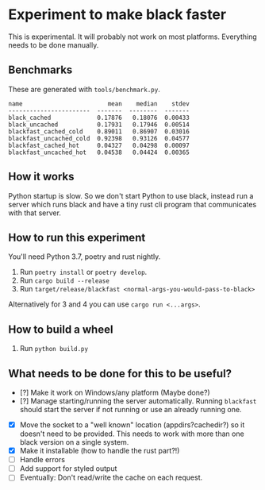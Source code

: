# Experiment to make black faster

This is experimental. It will probably not work on most platforms. Everything needs to be done manually.

## Benchmarks

These are generated with `tools/benchmark.py`. 


```text
name                        mean    median    stdev
-----------------------  -------  --------  -------
black_cached             0.17876   0.18076  0.00433
black_uncached           0.17931   0.17946  0.00514
blackfast_cached_cold    0.89011   0.86907  0.03016
blackfast_uncached_cold  0.92398   0.93126  0.04577
blackfast_cached_hot     0.04327   0.04298  0.00097
blackfast_uncached_hot   0.04538   0.04424  0.00365
```

## How it works

Python startup is slow. So we don't start Python to use black, instead run a server which runs black and have a tiny rust cli program that communicates with that server.

## How to run this experiment

You'll need Python 3.7, poetry and rust nightly.

1. Run `poetry install` or `poetry develop`.
3. Run `cargo build --release`
4. Run `target/release/blackfast <normal-args-you-would-pass-to-black>`

Alternatively for 3 and 4 you can use `cargo run <...args>`.

## How to build a wheel

1. Run `python build.py`

## What needs to be done for this to be useful?

- [?] Make it work on Windows/any platform (Maybe done?)
- [?] Manage starting/running the server automatically. Running `blackfast` should start the server if not running or use an already running one. 
- [x] Move the socket to a "well known" location (appdirs?cachedir?) so it doesn't need to be provided. This needs to work with more than one black version on a single system.
- [x] Make it installable (how to handle the rust part?!)
- [ ] Handle errors
- [ ] Add support for styled output
- [ ] Eventually: Don't read/write the cache on each request.
